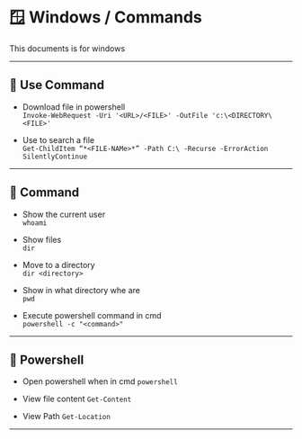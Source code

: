 # 🪟  Windows / Commands

This documents is for windows

---

## 🚁 Use Command

- Download file in powershell\
`Invoke-WebRequest -Uri '<URL>/<FILE>' -OutFile 'c:\<DIRECTORY\<FILE>'`

- Use to search a file\
`Get-ChildItem “*<FILE-NAMe>*” -Path C:\ -Recurse -ErrorAction SilentlyContinue`

---

## 🌅 Command

- Show the current user\
`whoami`

- Show files\
`dir`

- Move to a directory\
`dir <directory>`

- Show in what directory whe are\
`pwd`

- Execute powershell command in cmd\
`powershell -c "<command>"`

---

## 🎣 Powershell

- Open powershell when in cmd
`powershell`

- View file content
`Get-Content`

- View Path
`Get-Location`

---
